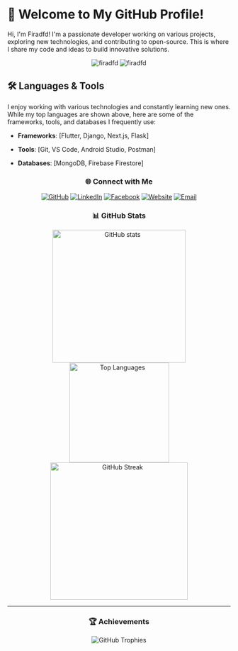 # 👋 Welcome to My GitHub Profile!

Hi, I'm Firadfd! I'm a passionate developer working on various projects, exploring new technologies, and contributing to open-source. This is where I share my code and ideas to build innovative solutions.


<p align="center">
  <img src="https://komarev.com/ghpvc/?username=firadfd&label=Profile%20views&color=0e75b6&style=flat" alt="firadfd" />
  <img src="https://img.shields.io/github/followers/firadfd?label=Follow&style=social" alt="firadfd" />
</p>


## 🛠️ Languages & Tools

I enjoy working with various technologies and constantly learning new ones. While my top languages are shown above, here are some of the frameworks, tools, and databases I frequently use:

* **Frameworks**: [Flutter, Django, Next.js, Flask]

* **Tools**: [Git, VS Code, Android Studio, Postman]

* **Databases**: [MongoDB, Firebase Firestore]


<h3 align="center">🌐 Connect with Me</h3>

<p align="center">
  <a href="https://github.com/firadfd"><img src="https://img.shields.io/badge/GitHub-100000?style=for-the-badge&logo=github&logoColor=white" alt="GitHub"/></a>
  <a href="https://www.linkedin.com/in/firadfd/"><img src="https://img.shields.io/badge/LinkedIn-0077B5?style=for-the-badge&logo=linkedin&logoColor=white" alt="LinkedIn"/></a>
  <a href="https://www.facebook.com/profile.php?id=100056822454515"><img src="https://img.shields.io/badge/Facebook-1877F2?style=for-the-badge&logo=facebook&logoColor=white" alt="Facebook"/></a>
  <a href="https://pickaboo-ee19c.web.app/"><img src="https://img.shields.io/badge/Website-4285F4?style=for-the-badge&logo=google&logoColor=white" alt="Website"/></a>
  <a href="mailto:masukkabir.dev@gmail.com"><img src="https://img.shields.io/badge/Email-D14836?style=for-the-badge&logo=gmail&logoColor=white" alt="Email"/></a>
</p>


<h3 align="center">📊 GitHub Stats</h3>
<p align="center">
  <img src="https://github-readme-stats.vercel.app/api?username=firadfd&show_icons=true&theme=radical" alt="GitHub stats" width="300"/>
  <img src="https://github-readme-stats.vercel.app/api/top-langs/?username=firadfd&layout=compact&theme=radical" alt="Top Languages" width="225"/>
  <img src="https://streak-stats.demolab.com/?user=firadfd&theme=radical" alt="GitHub Streak" width="310"/>
</p>

---

<h3 align="center">🏆 Achievements</h3>

<p align="center">
  <img src="https://github-profile-trophy.vercel.app/?username=firadfd&theme=radical&no-bg=true&no-frame=true&row=1&column=7" alt="GitHub Trophies" />
</p>
